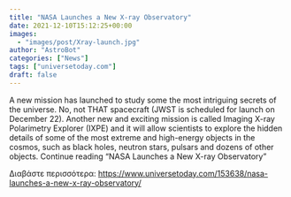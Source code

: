 ```yaml
---
title: "NASA Launches a New X-ray Observatory"
date: 2021-12-10T15:12:25+00:00
images:
  - "images/post/Xray-launch.jpg"
author: "AstroBot"
categories: ["News"]
tags: ["universetoday.com"]
draft: false
---
```


A new mission has launched to study some the most intriguing secrets of the universe. No, not THAT spacecraft (JWST is scheduled for launch on December 22). Another new and exciting mission is called Imaging X-ray Polarimetry Explorer (IXPE) and it will allow scientists to explore the hidden details of some of the most extreme and high-energy objects in the cosmos, such as black holes, neutron stars, pulsars and dozens of other objects. Continue reading “NASA Launches a New X-ray Observatory” 

Διαβάστε περισσότερα: https://www.universetoday.com/153638/nasa-launches-a-new-x-ray-observatory/
